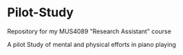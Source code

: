 # Pilot-Study

Repository for my MUS4089 "Research Assistant" course

A pilot Study of mental and physical efforts in piano playing
